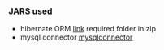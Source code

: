### JARS used

* hibernate ORM [link]("https://hibernate.org/orm/releases/5.4/") required folder in zip
* mysql connector [mysqlconnector]("https://repo1.maven.org/maven2/mysql/mysql-connector-java/8.0.17/mysql-connector-java-8.0.17.jar")
